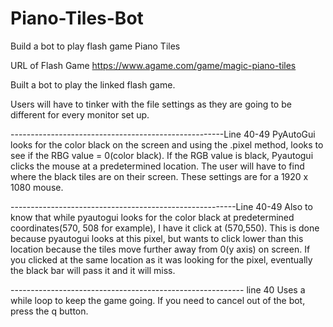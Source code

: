 # Piano-Tiles-Bot
Build a bot to play flash game Piano Tiles


URL of Flash Game
https://www.agame.com/game/magic-piano-tiles

Built a bot to play the linked flash game. 

Users will have to tinker with the file settings as they are going to be different for every monitor set up. 

-----------------------------------------------------Line 40-49
PyAutoGui looks for the color black on the screen and using the .pixel method, looks to see if the RBG value = 0(color black). If the RGB value is black, Pyautogui clicks the mouse at a predetermined location. 
The user will have to find where the black tiles are on their screen. 
These settings are for a 1920 x 1080 mouse. 



--------------------------------------------------------Line 40-49
Also to know that while pyautogui looks for the color black at predetermined coordinates(570, 508 for example), I have it click at (570,550). This is done because pyautogui looks at this pixel, but wants to click lower than this location because the tiles move further away from 0(y axis) on screen. 
If you clicked at the same location as it was looking for the pixel, eventually the black bar will pass it and it will miss. 




---------------------------------------------------------- line 40
Uses a while loop to keep the game going. If you need to cancel out of the bot, press the q button. 




